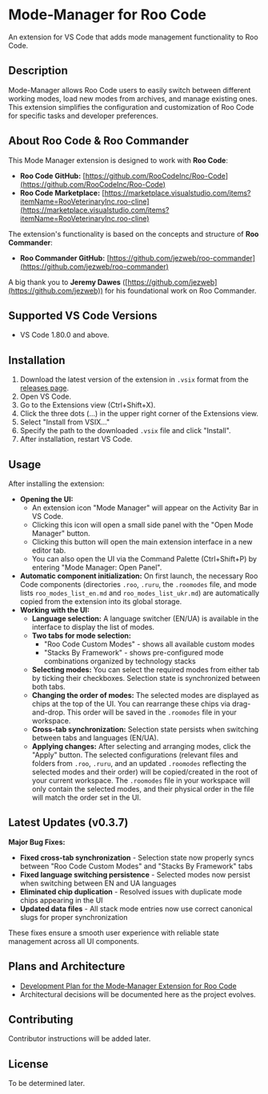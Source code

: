 # Mode‑Manager for Roo Code

An extension for VS Code that adds mode management functionality to Roo Code.

## Description

Mode-Manager allows Roo Code users to easily switch between different working modes, load new modes from archives, and manage existing ones. This extension simplifies the configuration and customization of Roo Code for specific tasks and developer preferences.

## About Roo Code & Roo Commander

This Mode Manager extension is designed to work with **Roo Code**:
*   **Roo Code GitHub:** [https://github.com/RooCodeInc/Roo-Code](https://github.com/RooCodeInc/Roo-Code)
*   **Roo Code Marketplace:** [https://marketplace.visualstudio.com/items?itemName=RooVeterinaryInc.roo-cline](https://marketplace.visualstudio.com/items?itemName=RooVeterinaryInc.roo-cline)

The extension's functionality is based on the concepts and structure of **Roo Commander**:
*   **Roo Commander GitHub:** [https://github.com/jezweb/roo-commander](https://github.com/jezweb/roo-commander)

A big thank you to **Jeremy Dawes** ([https://github.com/jezweb](https://github.com/jezweb)) for his foundational work on Roo Commander.

## Supported VS Code Versions

*   VS Code 1.80.0 and above.

## Installation

1.  Download the latest version of the extension in `.vsix` format from the [releases page](https://github.com/OleynikAleksandr/Mode-Manager-Extension/releases/tag/v0.4.1).
2.  Open VS Code.
3.  Go to the Extensions view (Ctrl+Shift+X).
4.  Click the three dots (...) in the upper right corner of the Extensions view.
5.  Select "Install from VSIX..."
6.  Specify the path to the downloaded `.vsix` file and click "Install".
7.  After installation, restart VS Code.

## Usage

After installing the extension:

*   **Opening the UI:**
    *   An extension icon "Mode Manager" will appear on the Activity Bar in VS Code.
    *   Clicking this icon will open a small side panel with the "Open Mode Manager" button.
    *   Clicking this button will open the main extension interface in a new editor tab.
    *   You can also open the UI via the Command Palette (Ctrl+Shift+P) by entering "Mode Manager: Open Panel".
*   **Automatic component initialization:** On first launch, the necessary Roo Code components (directories `.roo`, `.ruru`, the `.roomodes` file, and mode lists `roo_modes_list_en.md` and `roo_modes_list_ukr.md`) are automatically copied from the extension into its global storage.
*   **Working with the UI:**
    *   **Language selection:** A language switcher (EN/UA) is available in the interface to display the list of modes.
    *   **Two tabs for mode selection:**
        *   "Roo Code Custom Modes" - shows all available custom modes
        *   "Stacks By Framework" - shows pre-configured mode combinations organized by technology stacks
    *   **Selecting modes:** You can select the required modes from either tab by ticking their checkboxes. Selection state is synchronized between both tabs.
    *   **Changing the order of modes:** The selected modes are displayed as chips at the top of the UI. You can rearrange these chips via drag-and-drop. This order will be saved in the `.roomodes` file in your workspace.
    *   **Cross-tab synchronization:** Selection state persists when switching between tabs and languages (EN/UA).
    *   **Applying changes:** After selecting and arranging modes, click the "Apply" button. The selected configurations (relevant files and folders from `.roo`, `.ruru`, and an updated `.roomodes` reflecting the selected modes and their order) will be copied/created in the root of your current workspace. The `.roomodes` file in your workspace will only contain the selected modes, and their physical order in the file will match the order set in the UI.

## Latest Updates (v0.3.7)

**Major Bug Fixes:**
*   **Fixed cross-tab synchronization** - Selection state now properly syncs between "Roo Code Custom Modes" and "Stacks By Framework" tabs
*   **Fixed language switching persistence** - Selected modes now persist when switching between EN and UA languages
*   **Eliminated chip duplication** - Resolved issues with duplicate mode chips appearing in the UI
*   **Updated data files** - All stack mode entries now use correct canonical slugs for proper synchronization

These fixes ensure a smooth user experience with reliable state management across all UI components.

## Plans and Architecture

*   [Development Plan for the Mode‑Manager Extension for Roo Code](d:/004_ROO/Arhive/План%20разработки%20расширения%20Mode‑Manager%20для%20Roo%20Code.md)
*   Architectural decisions will be documented here as the project evolves.

## Contributing

Contributor instructions will be added later.

## License

To be determined later.

